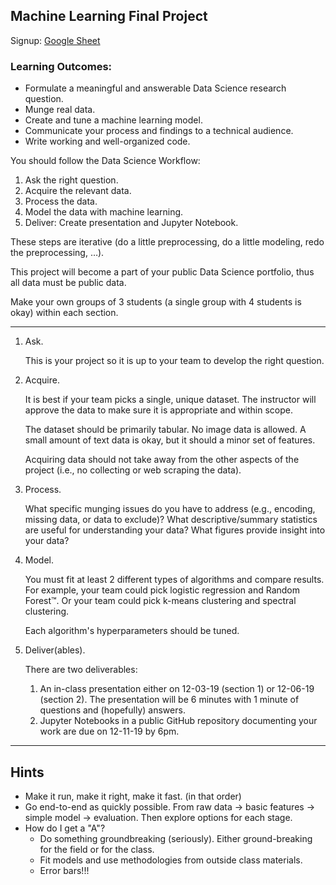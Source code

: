 Machine Learning Final Project
------

Signup: [Google Sheet](https://docs.google.com/spreadsheets/d/1BU4AssSIvDE4IYBcCWG9bEbyRu0Ql90MqO962MudS-E/edit#gid=0)   

### Learning Outcomes:

- Formulate a meaningful and answerable Data Science research question.
- Munge real data.
- Create and tune a machine learning model.
- Communicate your process and findings to a technical audience.
- Write working and well-organized code.

You should follow the Data Science Workflow:

1. Ask the right question.
2. Acquire the relevant data.
3. Process the data.
4. Model the data with machine learning.
5. Deliver: Create presentation and Jupyter Notebook.

These steps are iterative (do a little preprocessing, do a little modeling, redo the preprocessing, …).

This project will become a part of your public Data Science portfolio, thus all data must be public data.  

Make your own groups of 3 students (a single group with 4 students is okay) within each section.

----

1. Ask.

	This is your project so it is up to your team to develop the right question. 

2. Acquire.
	
	It is best if your team picks a single, unique dataset. The instructor will approve the data to make sure it is appropriate and within scope.

    The dataset should be primarily tabular. No image data is allowed. A small amount of text data is okay, but it should a minor set of features.

	Acquiring data should not take away from the other aspects of the project (i.e., no collecting or web scraping the data). 

3. Process.

	What specific munging issues do you have to address (e.g., encoding, missing data, or data to exclude)? What descriptive/summary statistics are useful for understanding your data? What figures provide insight into your data?

3. Model.

	You must fit at least 2 different types of algorithms and compare results. For example, your team could pick logistic regression and Random Forest™. Or your team could pick k-means clustering and spectral clustering.

    Each algorithm's hyperparameters should be tuned.

5. Deliver(ables).

    There are two deliverables:

    1. An in-class presentation either on 12-03-19 (section 1) or 12-06-19 (section 2). The presentation will be 6 minutes with 1 minute of questions and (hopefully) answers.
    2. Jupyter Notebooks in a public GitHub repository documenting your work are due on 12-11-19 by 6pm.

----
Hints
----

- Make it run, make it right, make it fast. (in that order)
- Go end-to-end as quickly possible. From raw data -> basic features -> simple model -> evaluation. Then explore options for each stage.
- How do I get a "A"? 
    - Do something groundbreaking (seriously). Either ground-breaking for the field or for the class.
    - Fit models and use methodologies from outside class materials.
    - Error bars!!!
